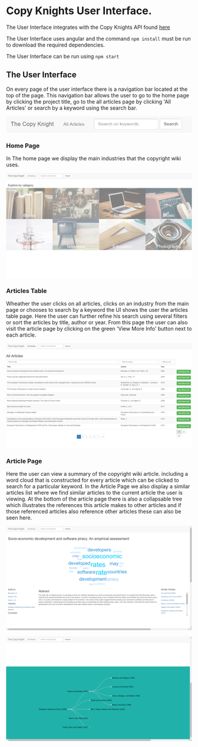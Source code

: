 # Copy Knights User Interface.
The User Interface integrates with the Copy Knights API found [here](https://github.com/651juan/COPYKNIGHTSServer)

The User Interface uses angular and the command ```npm install``` must be run to download the required dependencies.

The User Interface can be run using ```npm start```

## The User Interface
On every page of the user interface there is a navigation bar located at the top of the page. This navigation bar allows the user to go to the home page by clicking the project title, go to the all articles page by clicking 'All Articles' or search by a keyword using the search bar.

![Navigation Bar](readme_images/NavBar.png?raw=true "Navigation Bar")

### Home Page

In The home page we display the main industries that the copyright wiki uses.

![Home Page](readme_images/HomePage.png?raw=true "Home Page")

### Articles Table

Wheather the user clicks on all articles, clicks on an industry from the main page or chooses to search by a keyword the UI shows the user the articles table page. Here the user can further refine his search using several filters or sort the articles by title, author or year. From this page the user can also visit the article page by clicking on the green 'View More Info' button next to each article.

![Articles Table](readme_images/ArticleTablePage.png?raw=true "Articles Table")

### Article Page

Here the user can view a summary of the copyright wiki article. including a word cloud that is constructed for every article which can be clicked to search for a particular keyword. In the Article Page we also display a similar articles list where we find similar articles to the current article the user is viewing. At the bottom of the article page there is also a collapsable tree which illustrates the references this article makes to other articles and if those referenced articles also reference other articles these can also be seen here.

![Articles Page](readme_images/ArticlePage.png?raw=true "Articles Page")

![Articles Page](readme_images/ArticlePage2.png?raw=true "Articles Page Reference Tree")
